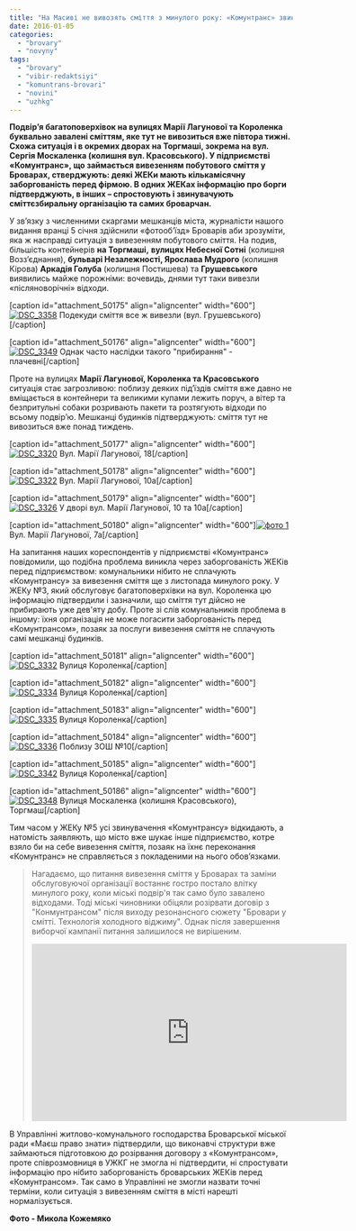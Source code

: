 ```yaml
---
title: "На Масиві не вивозять сміття з минулого року: «Комунтранс» звинувачує ЖЕКи, чиновники - мешканців"
date: 2016-01-05
categories: 
  - "brovary"
  - "novyny"
tags: 
  - "brovary"
  - "vibir-redaktsiyi"
  - "komuntrans-brovari"
  - "novini"
  - "uzhkg"
---
```


**Подвір’я багатоповерхівок на вулицях Марії Лагунової та Короленка буквально завалені сміттям, яке тут не вивозиться вже півтора тижні. Схожа ситуація і в окремих дворах на Торгмаші, зокрема на вул. Сергія Москаленка (колишня вул. Красовського). У підприємстві «Комунтранс», що займається вивезенням побутового сміття у Броварах, стверджують: деякі ЖЕКи мають кількамісячну заборгованість перед фірмою. В одних ЖЕКах інформацію про борги підтверджують, в інших – спростовують і звинувачують сміттєзбиральну організацію та самих броварчан.**

У зв’язку з численними скаргами мешканців міста, журналісти нашого видання вранці 5 січня здійснили «фотооб’їзд» Броварів аби зрозуміти, яка ж насправді ситуація з вивезенням побутового сміття. На подив, більшість контейнерів **на Торгмаші,** **вулицях Небесної Сотні** (колишня Возз’єднання), **бульварі Незалежності, Ярослава Мудрого** (колишня Кірова) **Аркадія Голуба** (колишня Постишева) та **Грушевського** виявились майже порожніми: вочевидь, днями тут таки вивезли «післяноворічні» відходи.

\[caption id="attachment\_50175" align="aligncenter" width="600"\][![DSC_3358](https://mpz.brovary.org/wp-content/uploads/2016/01/DSC_3358.jpg)](https://mpz.brovary.org/wp-content/uploads/2016/01/DSC_3358.jpg) Подекуди сміття все ж вивезли (вул. Грушевського)\[/caption\]

\[caption id="attachment\_50176" align="aligncenter" width="600"\][![DSC_3349](https://mpz.brovary.org/wp-content/uploads/2016/01/DSC_3349.jpg)](https://mpz.brovary.org/wp-content/uploads/2016/01/DSC_3349.jpg) Однак часто наслідки такого "прибирання" - плачевні\[/caption\]

Проте на вулицях **Марії Лагунової, Короленка та Красовського** ситуація стає загрозливою: поблизу деяких під’їздів сміття вже давно не вміщається в контейнери та великими купами лежить поруч, а вітер та безпритульні собаки розривають пакети та розтягують відходи по всьому подвір’ю. Мешканці будинків підтверджують: сміття тут не вивозиться вже понад тиждень.

\[caption id="attachment\_50177" align="aligncenter" width="600"\][![DSC_3320](https://mpz.brovary.org/wp-content/uploads/2016/01/DSC_3320.jpg)](https://mpz.brovary.org/wp-content/uploads/2016/01/DSC_3320.jpg) Вул. Марії Лагунової, 18\[/caption\]

\[caption id="attachment\_50178" align="aligncenter" width="600"\][![DSC_3322](https://mpz.brovary.org/wp-content/uploads/2016/01/DSC_3322.jpg)](https://mpz.brovary.org/wp-content/uploads/2016/01/DSC_3322.jpg) Вул. Марії Лагунової, 10а\[/caption\]

\[caption id="attachment\_50179" align="aligncenter" width="600"\][![DSC_3326](https://mpz.brovary.org/wp-content/uploads/2016/01/DSC_3326.jpg)](https://mpz.brovary.org/wp-content/uploads/2016/01/DSC_3326.jpg) У дворі вул. Марії Лагунової, 10 та 10а\[/caption\]

\[caption id="attachment\_50180" align="aligncenter" width="600"\][![фото 1](https://mpz.brovary.org/wp-content/uploads/2016/01/foto-1.jpg)](https://mpz.brovary.org/wp-content/uploads/2016/01/foto-1.jpg) Вул. Марії Лагунової, 7а\[/caption\]

На запитання наших кореспондентів у підприємстві «Комунтранс» повідомили, що подібна проблема виникла через заборгованість ЖЕКів перед підприємством: комунальники нібито не сплачують «Комунтрансу» за вивезення сміття ще з листопада минулого року. У ЖЕКу №3, який обслуговує багатоповерхівки на вул. Короленка цю інформацію підтвердили і зазначили, що сміття тут дійсно не прибирають уже дев'яту добу. Проте зі слів комунальників проблема в іншому: їхня організація не може погасити заборгованість перед «Комунтрансом», позаяк за послуги вивезення сміття не сплачують самі мешканці будинків.

\[caption id="attachment\_50181" align="aligncenter" width="600"\][![DSC_3332](https://mpz.brovary.org/wp-content/uploads/2016/01/DSC_3332.jpg)](https://mpz.brovary.org/wp-content/uploads/2016/01/DSC_3332.jpg) Вулиця Короленка\[/caption\]

\[caption id="attachment\_50182" align="aligncenter" width="600"\][![DSC_3334](https://mpz.brovary.org/wp-content/uploads/2016/01/DSC_3334.jpg)](https://mpz.brovary.org/wp-content/uploads/2016/01/DSC_3334.jpg) Вулиця Короленка\[/caption\]

\[caption id="attachment\_50183" align="aligncenter" width="600"\][![DSC_3335](https://mpz.brovary.org/wp-content/uploads/2016/01/DSC_3335.jpg)](https://mpz.brovary.org/wp-content/uploads/2016/01/DSC_3335.jpg) Вулиця Короленка\[/caption\]

\[caption id="attachment\_50184" align="aligncenter" width="600"\][![DSC_3336](https://mpz.brovary.org/wp-content/uploads/2016/01/DSC_3336.jpg)](https://mpz.brovary.org/wp-content/uploads/2016/01/DSC_3336.jpg) Поблизу ЗОШ №10\[/caption\]

\[caption id="attachment\_50185" align="aligncenter" width="600"\][![DSC_3342](https://mpz.brovary.org/wp-content/uploads/2016/01/DSC_3342.jpg)](https://mpz.brovary.org/wp-content/uploads/2016/01/DSC_3342.jpg) Вулиця Короленка\[/caption\]

\[caption id="attachment\_50186" align="aligncenter" width="600"\][![DSC_3348](https://mpz.brovary.org/wp-content/uploads/2016/01/DSC_3348.jpg)](https://mpz.brovary.org/wp-content/uploads/2016/01/DSC_3348.jpg) Вулиця Москаленка (колишня Красовського), Торгмаш\[/caption\]

Тим часом у ЖЕКу №5 усі звинувачення «Комунтрансу» відкидають, а натомість заявляють, що місто вже шукає інше підприємство, котре взяло би на себе вивезення сміття, позаяк на їхнє переконання «Комунтранс» не справляється з покладеними на нього обов’язками.

> Нагадаємо, що питання вивезення сміття у Броварах та заміни обслуговуючої організації востаннє гостро постало влітку минулого року, коли міські подвір'я так само було завалено відходами. Тоді міські чиновники обіцяли розірвати договір з "Конмунтрансом" після виходу резонансного сюжету "Бровари у смітті. Технологія холодного віджиму". Однак після завершення виборчої кампанії питання залишилося не вирішеним.
> 
> <iframe src="https://www.youtube.com/embed/dvCESNgmJzA" width="560" height="315" frameborder="0" allowfullscreen="allowfullscreen"></iframe>

В Управлінні житлово-комунального господарства Броварської міської ради «Маєш право знати» підтвердили, що виконавчі структури вже займаються підготовкою до розірвання договору з «Комунтрансом», проте співрозмовниця в УЖКГ не змогла ні підтвердити, ні спростувати інформацію про нібито заборгованість броварських ЖЕКів перед «Комунтрансом». Так само в Управлінні не змогли назвати точні терміни, коли ситуація з вивезенням сміття в місті нарешті нормалізується.

**Фото - Микола Кожемяко**
